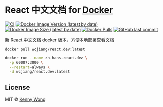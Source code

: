 React 中文文档 for [Docker](https://hub.docker.com/r/wcjiang/react.dev)
===

<!--rehype:ignore:start-->
[![CI](https://github.com/jaywcjlove/zh-hans.react.dev-for-docker/actions/workflows/ci.yml/badge.svg)](https://github.com/jaywcjlove/zh-hans.react.dev-for-docker/actions/workflows/ci.yml)
[![Docker Image Version (latest by date)](https://img.shields.io/docker/v/wcjiang/react.dev)](https://hub.docker.com/r/wcjiang/react.dev)
[![Docker Image Size (latest by date)](https://img.shields.io/docker/image-size/wcjiang/react.dev)](https://hub.docker.com/r/wcjiang/react.dev)
[![Docker Pulls](https://img.shields.io/docker/pulls/wcjiang/react.dev)](https://hub.docker.com/r/wcjiang/react.dev)
[![GitHub last commit](https://img.shields.io/github/last-commit/jaywcjlove/zh-hans.react.dev-for-docker?style=flat&label=zh-hans.react.dev)](https://github.com/jaywcjlove/zh-hans.react.dev-for-docker/commits)
<!--rehype:ignore:end-->

新 [React 中文文档](https://zh-hans.react.dev/) docker 版本，方便本地[部署](https://github.com/reactjs/zh-hans.react.dev)查看文档


```bash
docker pull wcjiang/react.dev:latest
```

```bash
docker run --name zh-hans.react.dev \
  -p 60007:3000 \
  --restart=always \
  -d wcjiang/react.dev:latest
```

## License

MIT © [Kenny Wong](https://github.com/jaywcjlove)
